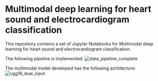 # Multimodal deep learning for heart sound and electrocardiogram classification

This repository contains a set of Jupyter Notebooks for Multimodal deep learning for heart sound and electrocardiogram classification.

The following pipeline is implemented:
![data_pipeline_complete](https://github.com/hmcvieira/multimodal_deep_learning_ecg_pcg/assets/63591175/703bbcf7-5711-4684-9c0a-1a35dbc6c5c4)

The multimodal model developed has the following architecture:
![vgg16_dual_input](https://github.com/hmcvieira/multimodal_deep_learning_ecg_pcg/assets/63591175/a02852f5-09c5-431e-a139-9ecf7e32e085)
